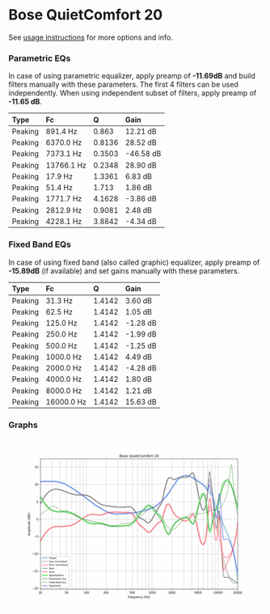 # Bose QuietComfort 20
See [usage instructions](https://github.com/jaakkopasanen/AutoEq#usage) for more options and info.

### Parametric EQs
In case of using parametric equalizer, apply preamp of **-11.69dB** and build filters manually
with these parameters. The first 4 filters can be used independently.
When using independent subset of filters, apply preamp of **-11.65 dB**.

| Type    | Fc         |      Q | Gain      |
|:--------|:-----------|:-------|:----------|
| Peaking | 891.4 Hz   | 0.863  | 12.21 dB  |
| Peaking | 6370.0 Hz  | 0.8136 | 28.52 dB  |
| Peaking | 7373.1 Hz  | 0.3503 | -46.58 dB |
| Peaking | 13766.1 Hz | 0.2348 | 28.90 dB  |
| Peaking | 17.9 Hz    | 1.3361 | 6.83 dB   |
| Peaking | 51.4 Hz    | 1.713  | 1.86 dB   |
| Peaking | 1771.7 Hz  | 4.1628 | -3.86 dB  |
| Peaking | 2812.9 Hz  | 0.9081 | 2.48 dB   |
| Peaking | 4228.1 Hz  | 3.8842 | -4.34 dB  |

### Fixed Band EQs
In case of using fixed band (also called graphic) equalizer, apply preamp of **-15.89dB**
(if available) and set gains manually with these parameters.

| Type    | Fc         |      Q | Gain     |
|:--------|:-----------|:-------|:---------|
| Peaking | 31.3 Hz    | 1.4142 | 3.60 dB  |
| Peaking | 62.5 Hz    | 1.4142 | 1.05 dB  |
| Peaking | 125.0 Hz   | 1.4142 | -1.28 dB |
| Peaking | 250.0 Hz   | 1.4142 | -1.99 dB |
| Peaking | 500.0 Hz   | 1.4142 | -1.25 dB |
| Peaking | 1000.0 Hz  | 1.4142 | 4.49 dB  |
| Peaking | 2000.0 Hz  | 1.4142 | -4.28 dB |
| Peaking | 4000.0 Hz  | 1.4142 | 1.80 dB  |
| Peaking | 8000.0 Hz  | 1.4142 | 1.21 dB  |
| Peaking | 16000.0 Hz | 1.4142 | 15.63 dB |

### Graphs
![](./Bose%20QuietComfort%2020.png)